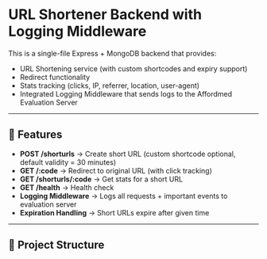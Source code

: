 # URL Shortener Backend with Logging Middleware

This is a single-file Express + MongoDB backend that provides:
- URL Shortening service (with custom shortcodes and expiry support)
- Redirect functionality
- Stats tracking (clicks, IP, referrer, location, user-agent)
- Integrated Logging Middleware that sends logs to the Affordmed Evaluation Server

---

## 🚀 Features
- **POST /shorturls** → Create short URL (custom shortcode optional, default validity = 30 minutes)
- **GET /:code** → Redirect to original URL (with click tracking)
- **GET /shorturls/:code** → Get stats for a short URL
- **GET /health** → Health check
- **Logging Middleware** → Logs all requests + important events to evaluation server
- **Expiration Handling** → Short URLs expire after given time

---

## 📂 Project Structure
